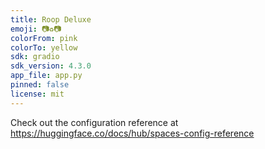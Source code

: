 ```yaml
---
title: Roop Deluxe
emoji: 📷♻️📷
colorFrom: pink
colorTo: yellow
sdk: gradio
sdk_version: 4.3.0
app_file: app.py
pinned: false
license: mit
---
```


Check out the configuration reference at https://huggingface.co/docs/hub/spaces-config-reference
